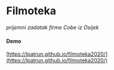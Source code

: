 Filmoteka
=======

_prijemni zadatak firme Cobe iz Osijek_

#### Demo

[https://lpatrun.github.io/filmoteka2020/](https://lpatrun.github.io/filmoteka2020/)

